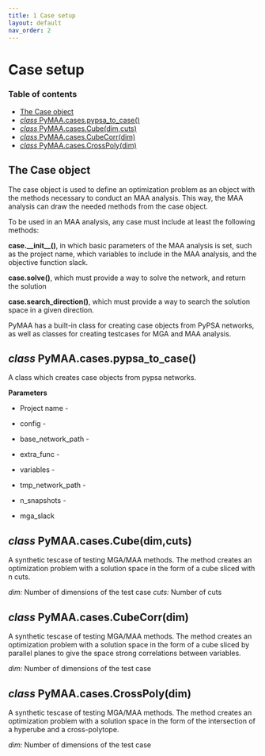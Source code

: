 ```yaml
---
title: 1 Case setup
layout: default
nav_order: 2
---
```


# Case setup

### Table of contents

- [The Case object](#the-case-object)
- [*class* PyMAA.cases.pypsa\_to\_case()](#class-pymaacasespypsa_to_caseproject_name-config-base_network_path-extra_func--none-variables--none-tmp_network_path--tmpnetworkstmph5-n_snapshots--8760-mga_slack--01)
- [*class* PyMAA.cases.Cube(dim,cuts)](#pymaacasescubedimcuts)
- [*class* PyMAA.cases.CubeCorr(dim)](#pymaacasescubecorrdim)
- [*class* PyMAA.cases.CrossPoly(dim)](#pymaacasescrosspolydim)

## The Case object

The case object is used to define an optimization problem as an object with the methods necessary to conduct an MAA analysis. This way, the MAA analysis can draw the needed methods from the case object.

To be used in an MAA analysis, any case must include at least the following methods:

**case.\_\_init\_\_()**, in which basic parameters of the MAA analysis is set, such as the project name, which variables to include in the MAA analysis, and the objective function slack.

**case.solve()**, which must provide a way to solve the network, and return the solution

**case.search_direction()**, which must provide a way to search the solution space in a given direction.

PyMAA has a built-in class for creating case objects from PyPSA networks, as well as classes for creating testcases for MGA and MAA analysis.

## *class* PyMAA.cases.pypsa\_to\_case()

A class which creates case objects from pypsa networks.  

**Parameters**  

- Project name - 

- config - 

- base_network_path - 

- extra_func - 

- variables - 

- tmp_network_path - 

- n_snapshots - 

- mga_slack  

## *class* PyMAA.cases.Cube(dim,cuts)

A synthetic tescase of testing MGA/MAA methods. The method creates an optimization problem with a solution space in the form of a cube sliced with n cuts. <br>

*dim:* Number of dimensions of the test case 
*cuts:* Number of cuts <br>

## *class* PyMAA.cases.CubeCorr(dim)

A synthetic tescase of testing MGA/MAA methods. The method creates an optimization problem with a solution space in the form of a cube sliced by parallel planes to give the space strong correlations between variables.<br>

*dim:* Number of dimensions of the test case<br>

## *class* PyMAA.cases.CrossPoly(dim)

A synthetic tescase of testing MGA/MAA methods. The method creates an optimization problem with a solution space in the form of the intersection of a hyperube and a cross-polytope. <br>

*dim:* Number of dimensions of the test case <br>
